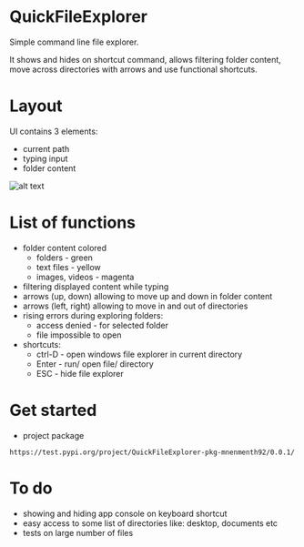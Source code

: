 # QuickFileExplorer

Simple command line file explorer. 

It shows and hides on shortcut command, allows filtering folder content, move across directories with arrows and use functional shortcuts.


# Layout

UI contains 3 elements:
 - current path
 - typing input
 - folder content
 
 ![alt text](https://i.ibb.co/kB0Lqz9/Bez-tytu-u.png)

# List of functions

 - folder content colored
   - folders - green
   - text files - yellow
   - images, videos - magenta
 - filtering displayed content while typing
 - arrows (up, down) allowing to move up and down in folder content
 - arrows (left, right) allowing to move in and out of directories
 - rising errors during exploring folders:
   - access denied - for selected folder
   - file impossible to open
 - shortcuts:
   - ctrl-D - open windows file explorer in current directory
   - Enter - run/ open file/ directory
   - ESC - hide file explorer
   
 # Get started
 

 - project package
 
  ``https://test.pypi.org/project/QuickFileExplorer-pkg-mnenmenth92/0.0.1/``
  
  
 # To do
 - showing and hiding app console on keyboard shortcut
 - easy access to some list of directories like: desktop, documents etc
 - tests on large number of files

   
   
